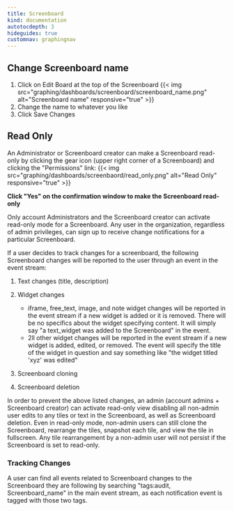 ```yaml
---
title: Screenboard
kind: documentation
autotocdepth: 3
hideguides: true
customnav: graphingnav
---
```


## Change Screenboard name 

1. Click on Edit Board at the top of the Screenboard
    {{< img src="graphing/dashboards/screenboard/screenboard_name.png" alt="Screenboard name" responsive="true" >}}
2. Change the name to whatever you like
3. Click Save Changes


## Read Only

An Administrator or Screenboard creator can make a Screenboard read-only by clicking the gear icon (upper right corner of a Screenboard) and clicking the "Permissions" link:
{{< img src="graphing/dashboards/screenbaord/read_only.png" alt="Read Only" responsive="true" >}}

**Click "Yes" on the confirmation window to make the Screenboard read-only**

Only account Administrators and the Screenboard creator can activate read-only mode for a Screenboard.  Any user in the organization, regardless of admin privileges, can sign up to receive change notifications for a particular Screenboard.

If a user decides to track changes for a screenboard, the following Screenboard changes will be reported to the user through an event in the event stream:

1. Text changes (title, description)

2. Widget changes
    - iframe, free_text, image, and note widget changes will be reported in the event stream if a new widget is added or it is removed. There will be no specifics about the widget specifying content. It will simply say "a text_widget was added to the Screenboard" in the event.
    - 2ll other widget changes will be reported in the event stream if a new widget is added, edited, or removed. The event will specify the title of the widget in question and say something like "the widget titled 'xyz' was edited"
3. Screenboard cloning

4. Screenboard deletion

In order to prevent the above listed changes, an admin (account admins + Screenboard creator) can activate read-only view disabling all non-admin user edits to any tiles or text in the Screenboard, as well as Screenboard deletion. Even in read-only mode, non-admin users can still clone the Screenboard, rearrange the tiles, snapshot each tile, and view the tile in fullscreen. Any tile rearrangement by a non-admin user will not persist if the Screenboard is set to read-only.

### Tracking Changes
A user can find all events related to Screenboard changes to the Screenboard they are following by searching "tags:audit, Screenboard_name" in the main event stream, as each notification event is tagged with those two tags.
